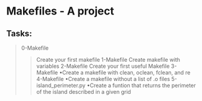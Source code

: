 # Makefiles - A project

## Tasks:

> 0-Makefile
>> Create your first makefile
> 1-Makefile
>> Create makefile with variables
> 2-Makefile
>> Create your first useful Makefile
> 3-Makefile
>>•Create a makefile with clean, oclean, fclean, and re
> 4-Makefile
>>•Create a makefile without a list of .o files
> 5-island_perimeter.py
>>•Create a funtion that returns the perimeter of the island described in a given grid 
